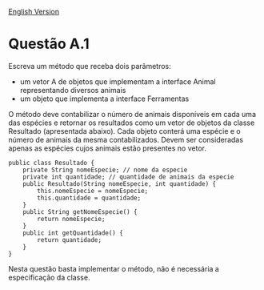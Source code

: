 [English Version](Enunciado.EN.md)

# Questão A.1

  Escreva um método que receba dois parâmetros:
* um vetor A de objetos que implementam a interface Animal representando diversos animais
* um objeto que implementa a interface Ferramentas

O método deve contabilizar o número de animais disponíveis em cada uma das espécies e
retornar os resultados como um vetor de objetos da classe Resultado (apresentada abaixo).
Cada objeto conterá uma espécie e o número de animais da mesma contabilizados. Devem ser
consideradas apenas as espécies cujos animais estão presentes no vetor.

```
public class Resultado {
    private String nomeEspecie; // nome da especie
    private int quantidade; // quantidade de animais da especie
    public Resultado(String nomeEspecie, int quantidade) {
        this.nomeEspecie = nomeEspecie;
        this.quantidade = quantidade;
    }
    public String getNomeEspecie() {
        return nomeEspecie;
    }
    public int getQuantidade() {
        return quantidade;
    }
}
```

Nesta questão basta implementar o método, não é necessária a especificação da classe.
